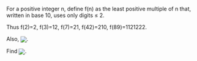   <p>  For a positive integer n, define f(n) as the least positive multiple of n that, written in base 10, uses only digits &le; 2.</p>  <p>Thus f(2)=2, f(3)=12, f(7)=21, f(42)=210, f(89)=1121222.</p>  <p>Also, <img src=project/images/p303_formula100.gif style="vertical-align:middle">.</p>  <p>  Find <img src=project/images/p303_formula10000.gif style="vertical-align:middle">.  </p>    